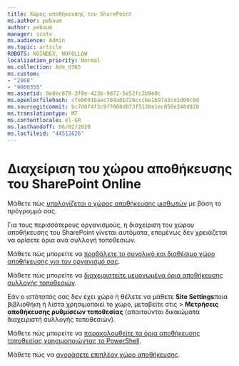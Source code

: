 ```yaml
---
title: Χώρος αποθήκευσης του SharePoint
ms.author: pebaum
author: pebaum
manager: scotv
ms.audience: Admin
ms.topic: article
ROBOTS: NOINDEX, NOFOLLOW
localization_priority: Normal
ms.collection: Adm_O365
ms.custom:
- "2008"
- "9000355"
ms.assetid: 8e0ec879-3f0e-423b-9d72-5e52fc2b9e0c
ms.openlocfilehash: cfe6091baec784a0b726ccc6e1b97a3ce1d00c8d
ms.sourcegitcommit: bc7d6f4f3c9f7060d073f5130e1ec856e248d020
ms.translationtype: MT
ms.contentlocale: el-GR
ms.lasthandoff: 06/02/2020
ms.locfileid: "44512626"
---
```

# <a name="manage-your-sharepoint-online-storage"></a>Διαχείριση του χώρου αποθήκευσης του SharePoint Online

Μάθετε πώς [υπολογίζεται ο χώρος αποθήκευσης μισθωτών](https://docs.microsoft.com/office365/servicedescriptions/sharepoint-online-service-description/sharepoint-online-limits?redirectedfrom=MSDN#limits-by-plan) με βάση το πρόγραμμά σας.

Για τους περισσότερους οργανισμούς, η διαχείριση του χώρου αποθήκευσης του SharePoint γίνεται αυτόματα, επομένως δεν χρειάζεται να ορίσετε όρια ανά συλλογή τοποθεσιών.

Μάθετε πώς μπορείτε να [προβάλετε το συνολικό και διαθέσιμο χώρο αποθήκευσης για τον οργανισμό σας](https://docs.microsoft.com/sharepoint/manage-site-collection-storage-limits).

Μάθετε πώς μπορείτε να [διαχειριστείτε μεμονωμένα όρια αποθήκευσης συλλογής τοποθεσιών](https://docs.microsoft.com/sharepoint/manage-site-collection-storage-limits#manage-individual-site-storage-limits).

Εάν ο ιστότοπός σας δεν έχει χώρο ή θέλετε να μάθετε **Site Settings**ποια βιβλιοθήκη ή λίστα χρησιμοποιεί το χώρο, μεταβείτε στις  >  **Μετρήσεις αποθήκευσης ρυθμίσεων τοποθεσίας** (απαιτούνται δικαιώματα διαχειριστή συλλογής τοποθεσιών).

Μάθετε πώς μπορείτε να [παρακολουθείτε τα όρια αποθήκευσης τοποθεσίας χρησιμοποιώντας το PowerShell](https://docs.microsoft.com/sharepoint/manage-site-collection-storage-limits#monitor-site-storage-limits-by-using-powershell).

Μάθετε πώς να [αγοράσετε επιπλέον χώρο αποθήκευσης](https://docs.microsoft.com/microsoft-365/commerce/add-storage-space). 
  